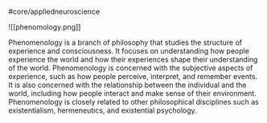 #core/appliedneuroscience 

![[phenomology.png]]

Phenomenology is a branch of philosophy that studies the structure of experience and consciousness. It focuses on understanding how people experience the world and how their experiences shape their understanding of the world. Phenomenology is concerned with the subjective aspects of experience, such as how people perceive, interpret, and remember events. It is also concerned with the relationship between the individual and the world, including how people interact and make sense of their environment. Phenomenology is closely related to other philosophical disciplines such as existentialism, hermeneutics, and existential psychology.